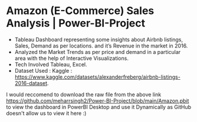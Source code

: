 # Amazon (E-Commerce) Sales Analysis | Power-BI-Project

- Tableau Dashboard representing some insights about Airbnb listings, Sales, Demand as per locations.
and it’s Revenue in the market in 2016.
- Analyzed the Market Trends as per price and demand in a particular area with the help of Interactive
Visualizations.
- Tech Involved Tableau, Excel.
- Dataset Used : Kaggle : https://www.kaggle.com/datasets/alexanderfreberg/airbnb-listings-2016-dataset.


I would reccomend to download the raw file from the above link https://github.com/meharrsingh2/Power-BI-Project/blob/main/Amazon.pbit to view the dashboard in PowerBI Desktop and use it Dynamically as GitHub doesn't allow us to view it here :)
